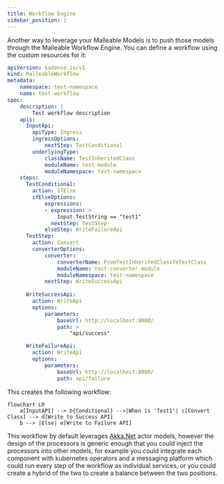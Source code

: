 ```yaml
---
title: Workflow Engine
sidebar_position: 1
---
```


Another way to leverage your Malleable Models is to push those models through the Malleable Workflow Engine. You can define a workflow using the custom resources for it:

```yaml
apiVersion: kadense.io/v1
kind: MalleableWorkflow
metadata:
    namespace: test-namespace
    name: test-workflow
spec:
    description: |
        Test workflow description
    apis:
      InputApi:
        apiType: Ingress
        ingressOptions:
            nextStep: TestConditional
        underlyingType:
            className: TestInheritedClass
            moduleName: test-module
            moduleNamespace: test-namespace
    steps:
      TestConditional:
        action: IfElse
        ifElseOptions:
            expressions:
            - expression: >
                Input.TestString == "test1"
              nextStep: TestStep
            elseStep: WriteFailureApi 
      TestStep:
        action: Convert
        converterOptions:
            converter:
                converterName: FromTestInheritedClassToTestClass
                moduleName: test-converter-module
                moduleNamespace: test-namespace
            nextStep: WriteSuccessApi
    
      WriteSuccessApi:
        action: WriteApi
        options:
            parameters:
                baseUrl: http://localhost:8080/
                path: >
                    "api/success"

      WriteFailureApi:
        action: WriteApi
        options:
            parameters:
                baseUrl: http://localhost:8080/
                path: api/failure


```

This creates the following workflow:

```mermaid
flowchart LR
    a[InputAPI] --> b{Conditional} -->|When is 'Test1'| c[Convert Class] --> d[Write to Success API]
    b --> |Else| e[Write to Failure API]
```

This workflow by default leverages [Akka.Net](https://getakka.net/articles/intro/what-is-akka.html) actor models, however the design of the processors is generic enough that you could inject the processors into other models, for example you could integrate each component with kubernetes operators and a messaging platform which could run every step of the workflow as individual services, or you could create a hybrid of the two to create a balance between the two positions.